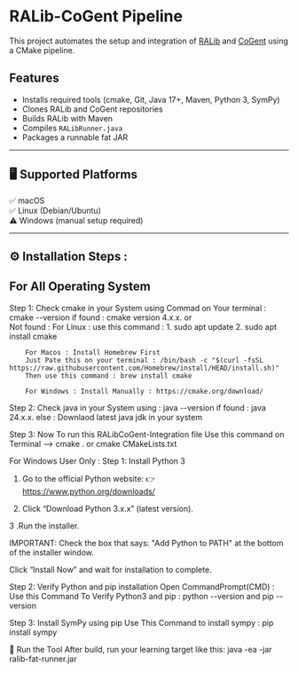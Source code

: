 # RALib-CoGent Pipeline

This project automates the setup and integration of [RALib](https://github.com/LearnLib/ralib) and [CoGent](https://github.com/sandipghosal/CoGent) using a CMake pipeline.

## Features

- Installs required tools (cmake, Git, Java 17+, Maven, Python 3, SymPy)
- Clones RALib and CoGent repositories
- Builds RALib with Maven
- Compiles `RALibRunner.java`
- Packages a runnable fat JAR

---

## 🖥 Supported Platforms

✅ macOS  
✅ Linux (Debian/Ubuntu)  
⚠️ Windows (manual setup required)

---

## ⚙️ Installation Steps :

## For All Operating System 

Step 1: Check cmake in your System using Commad on Your terminal : cmake --version 
        if found : cmake version 4.x.x.
        or     
        Not found : 
        For Linux : use this command : 1. sudo apt update
                                       2. sudo apt install cmake

        For Macos : Install Homebrew First 
        Just Pate this on your terminal : /bin/bash -c "$(curl -fsSL https://raw.githubusercontent.com/Homebrew/install/HEAD/install.sh)"
        Then use this command : brew install cmake

        For Windows : Install Manually : https://cmake.org/download/

Step 2: Check java in your System using : java --version
        if found : java 24.x.x.
        else : Downlaod latest java jdk in your system 

Step 3: Now To run this RALibCoGent-Integration file Use this command on Terminal 
        --> cmake . or cmake CMakeLists.txt

For Windows User Only : 
Step 1: Install Python 3

1. Go to the official Python website:
👉 https://www.python.org/downloads/

2. Click “Download Python 3.x.x” (latest version).

3 .Run the installer.

 IMPORTANT: Check the box that says:
"Add Python to PATH" at the bottom of the installer window.

Click “Install Now” and wait for installation to complete.

Step 2: Verify Python and pip installation
Open CommandPrompt(CMD) :
Use this Command To Verify Python3 and pip : python --version  and pip --version

Step 3: Install SymPy using pip
Use This Command to install sympy : pip install sympy 


🚀 Run the Tool
After build, run your learning target like this: java -ea -jar ralib-fat-runner.jar <java or class file> <ConfigPath> <TargetMethod>
